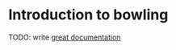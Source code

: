 # Introduction to bowling

TODO: write [great documentation](http://jacobian.org/writing/what-to-write/)
